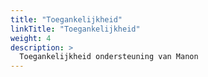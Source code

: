 ```yaml
---
title: "Toegankelijkheid"
linkTitle: "Toegankelijkheid"
weight: 4
description: >
  Toegankelijkheid ondersteuning van Manon
---
```

